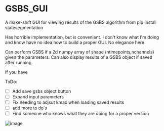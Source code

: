 # GSBS_GUI
A make-shift GUI for viewing results of the GSBS algorithm from 
pip install statesegmentation

Has horrible implementation, but is convenient.
I don't know what I'm doing and know have no idea how to build a proper GUI. No elegance here.

Can perform GSBS if a 2d numpy array of shape (ntimepoints,nchannels) given the parameters.
Can also display results of a GSBS object if saved after running.

If you have 

ToDo:
- [ ] Add save gsbs object button
- [ ] Expand input parameters
- [ ] Fix needing to adjsut kmax when loading saved results
- [ ] add more to do's
- [ ] Find someone who knows what they are doing for a proper version

![image](https://github.com/user-attachments/assets/07bab6d7-21a7-402a-83ba-04aa83423123)
